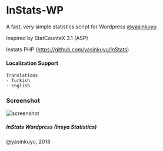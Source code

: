 # InStats-WP
A fast, very simple statistics script for Wordpress [@yasinkuyu](https://twitter.com/yasinkuyu)
 
Inspired by StatCounteX 3.1 (ASP)

Instats PHP (https://github.com/yasinkuyu/InStats)

#### Localization Support 
    Translations
    - Turkish
    - English

### Screenshot
 
![screenshot](https://cloud.githubusercontent.com/assets/204635/14124634/38a167fe-f60f-11e5-92c5-872c613a0903.png)
 
##### InStats Wordpress (Insya Statistics)

@yasinkuyu, 2018
